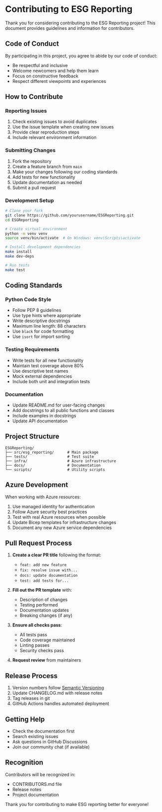 # Contributing to ESG Reporting

Thank you for considering contributing to the ESG Reporting project! This document provides guidelines and information for contributors.

## Code of Conduct

By participating in this project, you agree to abide by our code of conduct:
- Be respectful and inclusive
- Welcome newcomers and help them learn
- Focus on constructive feedback
- Respect different viewpoints and experiences

## How to Contribute

### Reporting Issues

1. Check existing issues to avoid duplicates
2. Use the issue template when creating new issues
3. Provide clear reproduction steps
4. Include relevant environment information

### Submitting Changes

1. Fork the repository
2. Create a feature branch from `main`
3. Make your changes following our coding standards
4. Add tests for new functionality
5. Update documentation as needed
6. Submit a pull request

### Development Setup

```bash
# Clone your fork
git clone https://github.com/yourusername/ESGReporting.git
cd ESGReporting

# Create virtual environment
python -m venv venv
source venv/bin/activate  # On Windows: venv\Scripts\activate

# Install development dependencies
make install
make dev-deps

# Run tests
make test
```

## Coding Standards

### Python Code Style

- Follow PEP 8 guidelines
- Use type hints where appropriate
- Write descriptive docstrings
- Maximum line length: 88 characters
- Use `black` for code formatting
- Use `isort` for import sorting

### Testing Requirements

- Write tests for all new functionality
- Maintain test coverage above 80%
- Use descriptive test names
- Mock external dependencies
- Include both unit and integration tests

### Documentation

- Update README.md for user-facing changes
- Add docstrings to all public functions and classes
- Include examples in docstrings
- Update API documentation

## Project Structure

```
ESGReporting/
├── src/esg_reporting/      # Main package
├── tests/                  # Test suite
├── infra/                  # Azure infrastructure
├── docs/                   # Documentation
└── scripts/                # Utility scripts
```

## Azure Development

When working with Azure resources:

1. Use managed identity for authentication
2. Follow Azure security best practices
3. Test with real Azure resources when possible
4. Update Bicep templates for infrastructure changes
5. Document any new Azure service dependencies

## Pull Request Process

1. **Create a clear PR title** following the format:
   - `feat: add new feature`
   - `fix: resolve issue with...`
   - `docs: update documentation`
   - `test: add tests for...`

2. **Fill out the PR template** with:
   - Description of changes
   - Testing performed
   - Documentation updates
   - Breaking changes (if any)

3. **Ensure all checks pass**:
   - All tests pass
   - Code coverage maintained
   - Linting passes
   - Security checks pass

4. **Request review** from maintainers

## Release Process

1. Version numbers follow [Semantic Versioning](https://semver.org/)
2. Update CHANGELOG.md with release notes
3. Tag releases in git
4. GitHub Actions handles automated deployment

## Getting Help

- Check the documentation first
- Search existing issues
- Ask questions in GitHub Discussions
- Join our community chat (if available)

## Recognition

Contributors will be recognized in:
- CONTRIBUTORS.md file
- Release notes
- Project documentation

Thank you for contributing to make ESG reporting better for everyone!
